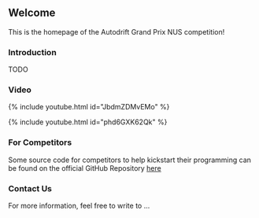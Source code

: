 ## Welcome

This is the homepage of the Autodrift Grand Prix NUS competition!

### Introduction

TODO

### Video

{% include youtube.html id="JbdmZDMvEMo" %}

{% include youtube.html id="phd6GXK62Qk" %}


### For Competitors
Some source code for competitors to help kickstart their programming can be found on the official GitHub Repository [here](https://github.com/PokkaKiyo/Autodrift-Grand-Prix-NUS)


### Contact Us

For more information, feel free to write to ...
